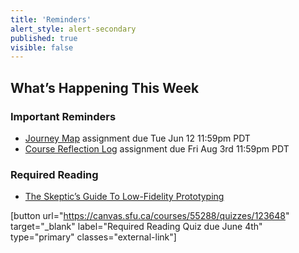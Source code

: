 ```yaml
---
title: 'Reminders'
alert_style: alert-secondary
published: true
visible: false
---
```


## What’s Happening This Week

### Important Reminders
* [Journey Map](https://canvas.sfu.ca/courses/55288/assignments) assignment  due Tue Jun 12 11:59pm PDT
* [Course Reflection Log](https://canvas.sfu.ca/courses/55288/assignments) assignment due Fri Aug 3rd 11:59pm PDT

### Required Reading
* [The Skeptic’s Guide To Low-Fidelity Prototyping](https://www.smashingmagazine.com/2014/10/the-skeptics-guide-to-low-fidelity-prototyping/)

[button url="https://canvas.sfu.ca/courses/55288/quizzes/123648" target="_blank" label="Required Reading Quiz due June 4th" type="primary" classes="external-link"]
